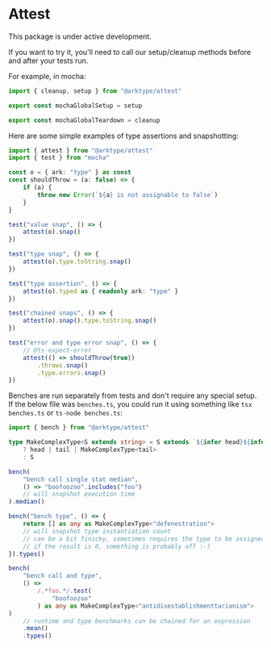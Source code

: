 # Attest

This package is under active development.

If you want to try it, you'll need to call our setup/cleanup methods before and after your tests run.

For example, in mocha:

```ts
import { cleanup, setup } from "@arktype/attest"

export const mochaGlobalSetup = setup

export const mochaGlobalTeardown = cleanup
```

Here are some simple examples of type assertions and snapshotting:

```ts
import { attest } from "@arktype/attest"
import { test } from "mocha"

const o = { ark: "type" } as const
const shouldThrow = (a: false) => {
	if (a) {
		throw new Error(`${a} is not assignable to false`)
	}
}

test("value snap", () => {
	attest(o).snap()
})

test("type snap", () => {
	attest(o).type.toString.snap()
})

test("type assertion", () => {
	attest(o).typed as { readonly ark: "type" }
})

test("chained snaps", () => {
	attest(o).snap().type.toString.snap()
})

test("error and type error snap", () => {
	// @ts-expect-error
	attest(() => shouldThrow(true))
		.throws.snap()
		.type.errors.snap()
})
```

Benches are run separately from tests and don't require any special setup. If the below file was `benches.ts`, you could run it using something like `tsx benches.ts` or `ts-node benches.ts`:

```ts
import { bench } from "@arktype/attest"

type MakeComplexType<S extends string> = S extends `${infer head}${infer tail}`
	? head | tail | MakeComplexType<tail>
	: S

bench(
	"bench call single stat median",
	() => "boofoozoo".includes("foo")
	// will snapshot execution time
).median()

bench("bench type", () => {
	return [] as any as MakeComplexType<"defenestration">
	// will snapshot type instantiation count
	// can be a bit finicky, sometimes requires the type to be assigned to a variable
	// if the result is 0, something is probably off :-)
}).types()

bench(
	"bench call and type",
	() =>
		/.*foo.*/.test(
			"boofoozoo"
		) as any as MakeComplexType<"antidisestablishmenttarianism">
)
	// runtime and type benchmarks can be chained for an expression
	.mean()
	.types()
```
